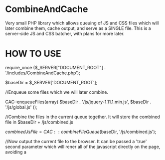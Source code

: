 CombineAndCache
===============

Very small PHP library which allows queuing of JS and CSS files which will later combine them, cache output, and serve as a SINGLE file. This is a server-side JS and CSS batcher, with plans for more later.


HOW TO USE
==========

require_once ($_SERVER["DOCUMENT_ROOT"] . '/includes/CombineAndCache.php');

$baseDir = $_SERVER['DOCUMENT_ROOT'];

//Enqueue some files which we will later combine.

CAC::enqueueFiles(array(
  $baseDir . '/js/jquery-1.11.1.min.js',
  $baseDir . '/js/global.js'
));

//Combine the files in the current queue together. It will store the combined file in $baseDir + /js/combined.js

$combinedJsFile = CAC::combineFileQueue($baseDir, '/js/combined.js');
  
//Now output the current file to the browser. It can be passed a 'true' second parameter which will rener all of the javascript directly on the page, avoiding a <script> request all together.

CAC::outputScript($combinedJsFile);


FUTURE
======

Next things to be implemented:

-Support for multiple caches. ie. queue files into cache B (ie. javascript), and also queue some in cache B (ie. css). This will allow the library to become script/file-agnostic. Combine .png files and show your friends!
-Change the interface for outputScript() to support the above (right now it's kind of focused on Javascript).

IDEAS
=====

-Mail any ideas to rw3ss@gmail.com!

